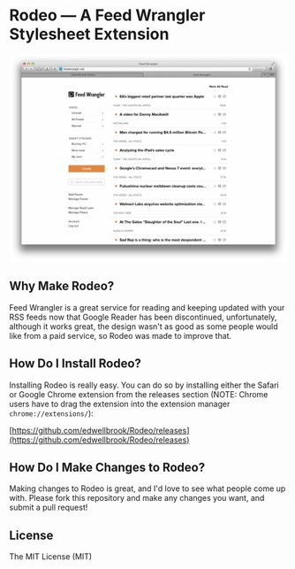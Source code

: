 # Rodeo — A Feed Wrangler Stylesheet Extension

![Rodeo Preview](https://github.com/edwellbrook/Rodeo/raw/master/preview.png "Rodeo Safari Exension")

## Why Make Rodeo?
Feed Wrangler is a great service for reading and keeping updated with your RSS feeds now that Google Reader has been discontinued, unfortunately, although it works great, the design wasn't as good as some people would like from a paid service, so Rodeo was made to improve that.

## How Do I Install Rodeo?
Installing Rodeo is really easy. You can do so by installing either the Safari or Google Chrome extension from the releases section (NOTE: Chrome users have to drag the extension into the extension manager `chrome://extensions/`):

[https://github.com/edwellbrook/Rodeo/releases](https://github.com/edwellbrook/Rodeo/releases)

## How Do I Make Changes to Rodeo?
Making changes to Rodeo is great, and I'd love to see what people come up with. Please fork this repository and make any changes you want, and submit a pull request!

## License
The MIT License (MIT)
